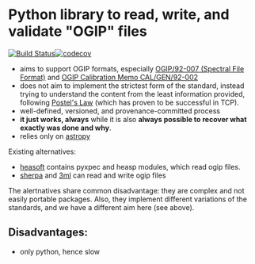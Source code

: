 # Python library to read, write, and validate "OGIP" files

[![Build Status](https://travis-ci.com/volodymyrss/ogip.svg?branch=master)](https://travis-ci.com/volodymyrss/ogip)[![codecov](https://codecov.io/gh/volodymyrss/ogip/branch/master/graph/badge.svg)](https://codecov.io/gh/volodymyrss/ogip)



* aims to support OGIP formats, especially [OGIP/92-007 (Spectral File Format)](https://heasarc.gsfc.nasa.gov/docs/heasarc/ofwg/docs/spectra/ogip_92_007/node5.html) and [OGIP Calibration Memo CAL/GEN/92-002](https://heasarc.gsfc.nasa.gov/docs/heasarc/caldb/docs/memos/cal_gen_92_002/cal_gen_92_002.html)
* does not aim to implement the strictest form of the standard, instead trying to understand the content from the least information provided, following [Postel's Law](https://en.wikipedia.org/wiki/Robustness_principle) (which has proven to be successful in TCP). 
* well-defined, versioned, and provenance-committed process
* **it just works, always** while it is also **always possible to recover what exactly was done and why**.
* relies only on [astropy](https://www.astropy.org/)

Existing alternatives:

* [heasoft](https://heasarc.gsfc.nasa.gov/lheasoft/) contains pyxpec and heasp modules, which read ogip files. 
* [sherpa](https://cxc.cfa.harvard.edu/sherpa/) and [3ml](https://github.com/threeML/threeML/) can read and write ogip files

The alertnatives share common disadvantage: they are complex and not easily portable packages. 
Also, they implement different variations of the standards, and we have a different aim here (see above).

## Disadvantages:

* only python, hence slow
